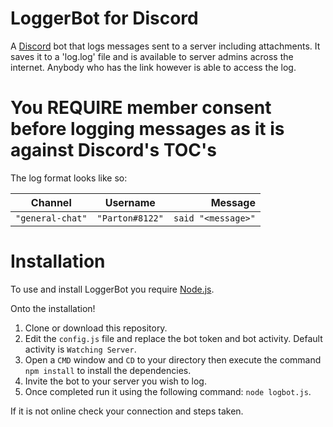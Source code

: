 # LoggerBot for Discord

A [Discord](https://discordapp.com/) bot that logs messages sent to a server including attachments.
It saves it to a 'log.log' file and is available to server admins across the internet.
Anybody who has the link however is able to access the log.

# You REQUIRE member consent before logging messages as it is against Discord's TOC's



The log format looks like so:

| Channel         | Username      | Message                               |
| --------------- |:-------------:| -------------------------------------:|
| `"general-chat"`  | `"Parton#8122"` | `said "<message>"`                      |


# Installation 

To use and install LoggerBot you require [Node.js](https://nodejs.org/en/download/).

Onto the installation!

1. Clone or download this repository.
2. Edit the `config.js` file and replace the bot token and bot activity. Default activity is `Watching Server`.
3. Open a `CMD` window and `CD` to your directory then execute the command `npm install` to install the dependencies.
4. Invite the bot to your server you wish to log.
5. Once completed run it using the following command: `node logbot.js`.

If it is not online check your connection and steps taken.





